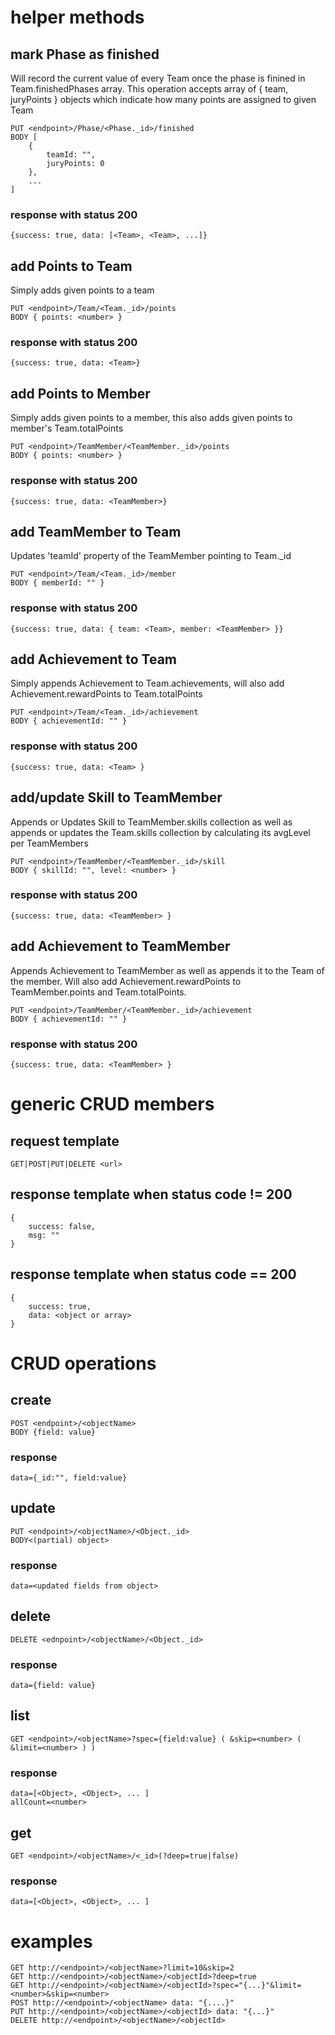 # helper methods #
## mark Phase as finished ##
Will record the current value of every Team once the phase is finined in Team.finishedPhases array.
This operation accepts array of { team, juryPoints } objects which indicate how many points are assigned to given Team

    PUT <endpoint>/Phase/<Phase._id>/finished
    BODY [ 
        { 
            teamId: "", 
            juryPoints: 0 
        },
        ... 
    ]

### response with status 200 ###
    {success: true, data: [<Team>, <Team>, ...]}
    
## add Points to Team ##
Simply adds given points to a team

    PUT <endpoint>/Team/<Team._id>/points
    BODY { points: <number> }

### response with status 200 ###
    {success: true, data: <Team>}

## add Points to Member ##
Simply adds given points to a member, this also adds given points to member's Team.totalPoints

    PUT <endpoint>/TeamMember/<TeamMember._id>/points
    BODY { points: <number> }
    
### response with status 200 ###
    {success: true, data: <TeamMember>}

## add TeamMember to Team ##
Updates 'teamId' property of the TeamMember pointing to Team._id

    PUT <endpoint>/Team/<Team._id>/member
    BODY { memberId: "" }
    
### response with status 200 ###
    {success: true, data: { team: <Team>, member: <TeamMember> }}

## add Achievement to Team ##
Simply appends Achievement to Team.achievements, will also add Achievement.rewardPoints to Team.totalPoints

    PUT <endpoint>/Team/<Team._id>/achievement
    BODY { achievementId: "" }
    
### response with status 200 ###
    {success: true, data: <Team> }

## add/update Skill to TeamMember ##
Appends or Updates Skill to TeamMember.skills collection as well as
appends or updates the Team.skills collection by calculating its avgLevel per TeamMembers

    PUT <endpoint>/TeamMember/<TeamMember._id>/skill
    BODY { skillId: "", level: <number> }
    
### response with status 200 ###
    {success: true, data: <TeamMember> }

## add Achievement to TeamMember ##
Appends Achievement to TeamMember as well as appends it to the Team of the member. 
Will also add Achievement.rewardPoints to TeamMember.points and Team.totalPoints.

    PUT <endpoint>/TeamMember/<TeamMember._id>/achievement
    BODY { achievementId: "" }
    
### response with status 200 ###
    {success: true, data: <TeamMember> }

# generic CRUD members #

## request template ##
    GET|POST|PUT|DELETE <url>

## response template when status code != 200 ##
    {
        success: false,
        msg: ""
    }

## response template when status code == 200 ##
    {
        success: true,
        data: <object or array>
    }

# CRUD operations #

## create ##
    POST <endpoint>/<objectName>
    BODY {field: value}
### response ###
    data={_id:"", field:value}

## update ##
    PUT <endpoint>/<objectName>/<Object._id>
    BODY<(partial) object>
### response ###
    data=<updated fields from object>

## delete ##
    DELETE <ednpoint>/<objectName>/<Object._id>
### response ###
    data={field: value}

## list ##
    GET <endpoint>/<objectName>?spec={field:value} ( &skip=<number> ( &limit=<number> ) )

### response ###
    data=[<Object>, <Object>, ... ]
    allCount=<number>

## get ##
    GET <endpoint>/<objectName>/<_id>(?deep=true|false)

### response ###
    data=[<Object>, <Object>, ... ]

# examples #
    GET http://<endpoint>/<objectName>?limit=10&skip=2
    GET http://<endpoint>/<objectName>/<objectId>?deep=true
    GET http://<endpoint>/<objectName>/<objectId>?spec="{...}"&limit=<number>&skip=<number>
    POST http://<endpoint>/<objectName> data: "{....}"
    PUT http://<endpoint>/<objectName>/<objectId> data: "{...}"
    DELETE http://<endpoint>/<objectName>/<objectId>
